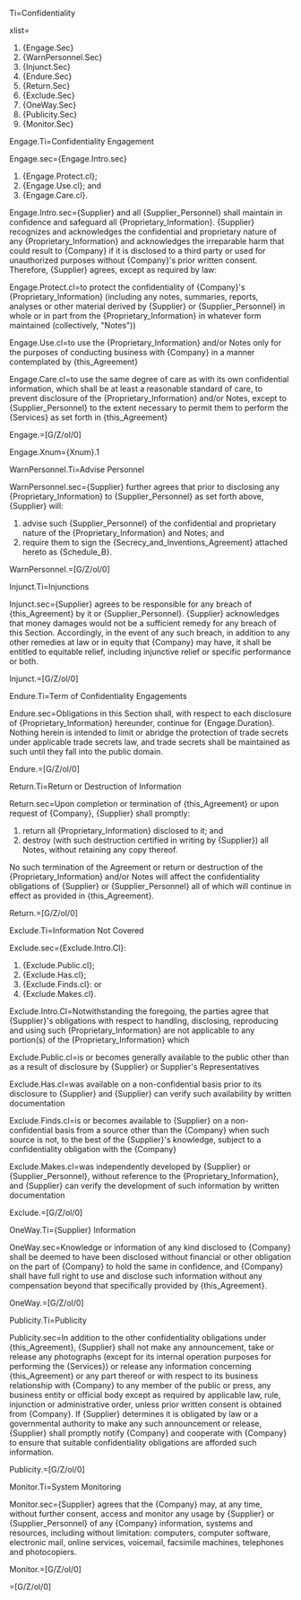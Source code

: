 Ti=Confidentiality

xlist=<ol><li>{Engage.Sec}</li><li>{WarnPersonnel.Sec}</li><li>{Injunct.Sec}</li><li>{Endure.Sec}</li><li>{Return.Sec}</li><li>{Exclude.Sec}</li><li>{OneWay.Sec}</li><li>{Publicity.Sec}</li><li>{Monitor.Sec}</li></ol>

Engage.Ti=Confidentiality Engagement

Engage.sec={Engage.Intro.sec}<ol><li>{Engage.Protect.cl};</li><li>{Engage.Use.cl}; and</li><li>{Engage.Care.cl}.</li></ol>

Engage.Intro.sec={Supplier} and all {Supplier_Personnel} shall maintain in confidence and safeguard all {Proprietary_Information}.  {Supplier} recognizes and acknowledges the confidential and proprietary nature of any {Proprietary_Information} and acknowledges the irreparable harm that could result to {Company} if it is disclosed to a third party or used for unauthorized purposes without {Company}'s prior written consent. Therefore, {Supplier} agrees, except as required by law: 

Engage.Protect.cl=to protect the confidentiality of {Company}'s {Proprietary_Information} (including any notes, summaries, reports, analyses or other material derived by {Supplier} or {Supplier_Personnel} in whole or in part from the {Proprietary_Information} in whatever form maintained (collectively, "Notes"))

Engage.Use.cl=to use the {Proprietary_Information} and/or Notes only for the purposes of conducting business with {Company} in a manner contemplated by {this_Agreement}

Engage.Care.cl=to use the same degree of care as with its own confidential information, which shall be at least a reasonable standard of care, to prevent disclosure of the {Proprietary_Information} and/or Notes, except to {Supplier_Personnel} to the extent necessary to permit them to perform the {Services} as set forth in {this_Agreement}

Engage.=[G/Z/ol/0]

Engage.Xnum={Xnum}.1

WarnPersonnel.Ti=Advise Personnel

WarnPersonnel.sec={Supplier} further agrees that prior to disclosing any {Proprietary_Information} to {Supplier_Personnel} as set forth above, {Supplier} will: <ol><li>advise such {Supplier_Personnel} of the confidential and proprietary nature of the {Proprietary_Information} and Notes; and</li><li>require them to sign the {Secrecy_and_Inventions_Agreement} attached hereto as {Schedule_B}.</li></ol>

WarnPersonnel.=[G/Z/ol/0]

Injunct.Ti=Injunctions

Injunct.sec={Supplier} agrees to be responsible for any breach of {this_Agreement} by it or {Supplier_Personnel}. {Supplier} acknowledges that money damages would not be a sufficient remedy for any breach of this Section. Accordingly, in the event of any such breach, in addition to any other remedies at law or in equity that {Company} may have, it shall be entitled to equitable relief, including injunctive relief or specific performance or both.

Injunct.=[G/Z/ol/0]

Endure.Ti=Term of Confidentiality Engagements

Endure.sec=Obligations in this Section shall, with respect to each disclosure of {Proprietary_Information} hereunder, continue for {Engage.Duration}. Nothing herein is intended to limit or abridge the protection of trade secrets under applicable trade secrets law, and trade secrets shall be maintained as such until they fall into the public domain.

Endure.=[G/Z/ol/0]

Return.Ti=Return or Destruction of Information

Return.sec=Upon completion or termination of {this_Agreement} or upon request of {Company}, {Supplier} shall promptly: <ol><li>return all {Proprietary_Information} disclosed to it; and</li><li>destroy (with such destruction certified in writing by {Supplier}) all Notes, without retaining any copy thereof.</li></ol> No such termination of the Agreement or return or destruction of the {Proprietary_Information} and/or Notes will affect the confidentiality obligations of {Supplier} or {Supplier_Personnel} all of which will continue in effect as provided in {this_Agreement}.

Return.=[G/Z/ol/0]

Exclude.Ti=Information Not Covered

Exclude.sec={Exclude.Intro.Cl}: <ol><li>{Exclude.Public.cl};</li><li>{Exclude.Has.cl};</li><li>{Exclude.Finds.cl}: or</li><li>{Exclude.Makes.cl}.</li></ol>

Exclude.Intro.Cl=Notwithstanding the foregoing, the parties agree that {Supplier}'s obligations with respect to handling, disclosing, reproducing and using such {Proprietary_Information} are not applicable to any portion(s) of the {Proprietary_Information} which

Exclude.Public.cl=is or becomes generally available to the public other than as a result of disclosure by {Supplier} or Supplier's Representatives

Exclude.Has.cl=was available on a non-confidential basis prior to its disclosure to {Supplier} and {Supplier} can verify such availability by written documentation

Exclude.Finds.cl=is or becomes available to {Supplier} on a non-confidential basis from a source other than the {Company} when such source is not, to the best of the {Supplier}'s knowledge, subject to a confidentiality obligation with the {Company}

Exclude.Makes.cl=was independently developed by {Supplier} or {Supplier_Personnel}, without reference to the {Proprietary_Information}, and {Supplier} can verify the development of such information by written documentation

Exclude.=[G/Z/ol/0]


OneWay.Ti={Supplier} Information

OneWay.sec=Knowledge or information of any kind disclosed to {Company} shall be deemed to have been disclosed without financial or other obligation on the part of {Company} to hold the same in confidence, and {Company} shall have full right to use and disclose such information without any compensation beyond that specifically provided by {this_Agreement}.

OneWay.=[G/Z/ol/0]


Publicity.Ti=Publicity

Publicity.sec=In addition to the other confidentiality obligations under {this_Agreement}, {Supplier} shall not make any announcement, take or release any photographs (except for its internal operation purposes for performing the {Services}) or release any information concerning {this_Agreement} or any part thereof or with respect to its business relationship with {Company} to any member of the public or press, any business entity or official body except as required by applicable law, rule, injunction or administrative order, unless prior written consent is obtained from {Company}. If {Supplier} determines it is obligated by law or a governmental authority to make any such announcement or release, {Supplier} shall promptly notify {Company} and cooperate with {Company} to ensure that suitable confidentiality obligations are afforded such information.

Publicity.=[G/Z/ol/0]

Monitor.Ti=System Monitoring

Monitor.sec={Supplier} agrees that the {Company} may, at any time, without further consent, access and monitor any usage by {Supplier} or {Supplier_Personnel} of any {Company} information, systems and resources, including without limitation: computers, computer software, electronic mail, online services, voicemail, facsimile machines, telephones and photocopiers.

Monitor.=[G/Z/ol/0]
  
=[G/Z/ol/0]

